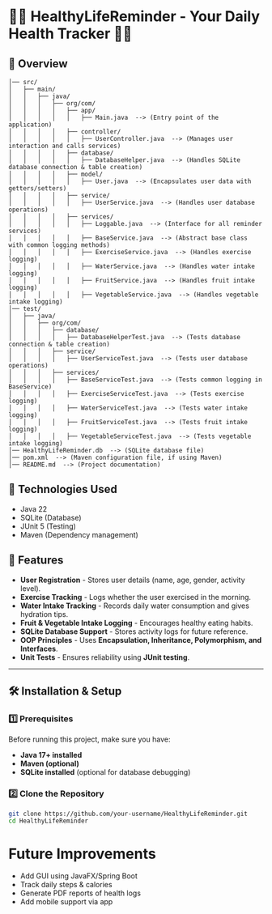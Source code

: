 # 🏋️‍♂️ HealthyLifeReminder - Your Daily Health Tracker 🥗💧

## 📌 Overview


``` HealthyLifeReminder/
│── src/
│   ├── main/
│   │   ├── java/
│   │   │   ├── org/com/
│   │   │   │   ├── app/
│   │   │   │   │   ├── Main.java  --> (Entry point of the application)
│   │   │   │   ├── controller/
│   │   │   │   │   ├── UserController.java  --> (Manages user interaction and calls services)
│   │   │   │   ├── database/
│   │   │   │   │   ├── DatabaseHelper.java  --> (Handles SQLite database connection & table creation)
│   │   │   │   ├── model/
│   │   │   │   │   ├── User.java  --> (Encapsulates user data with getters/setters)
│   │   │   │   ├── service/
│   │   │   │   │   ├── UserService.java  --> (Handles user database operations)
│   │   │   │   ├── services/
│   │   │   │   │   ├── Loggable.java  --> (Interface for all reminder services)
│   │   │   │   │   ├── BaseService.java  --> (Abstract base class with common logging methods)
│   │   │   │   │   ├── ExerciseService.java  --> (Handles exercise logging)
│   │   │   │   │   ├── WaterService.java  --> (Handles water intake logging)
│   │   │   │   │   ├── FruitService.java  --> (Handles fruit intake logging)
│   │   │   │   │   ├── VegetableService.java  --> (Handles vegetable intake logging)
│── test/
│   ├── java/
│   │   ├── org/com/
│   │   │   ├── database/
│   │   │   │   ├── DatabaseHelperTest.java  --> (Tests database connection & table creation)
│   │   │   ├── service/
│   │   │   │   ├── UserServiceTest.java  --> (Tests user database operations)
│   │   │   ├── services/
│   │   │   │   ├── BaseServiceTest.java  --> (Tests common logging in BaseService)
│   │   │   │   ├── ExerciseServiceTest.java  --> (Tests exercise logging)
│   │   │   │   ├── WaterServiceTest.java  --> (Tests water intake logging)
│   │   │   │   ├── FruitServiceTest.java  --> (Tests fruit intake logging)
│   │   │   │   ├── VegetableServiceTest.java  --> (Tests vegetable intake logging)
│── HealthyLifeReminder.db  --> (SQLite database file)
│── pom.xml  --> (Maven configuration file, if using Maven)
│── README.md  --> (Project documentation)
```



## 🎯 Technologies Used
- Java 22
- SQLite (Database)
- JUnit 5 (Testing)
- Maven (Dependency management)



## 🚀 Features
 - **User Registration** - Stores user details (name, age, gender, activity level).  
 - **Exercise Tracking** - Logs whether the user exercised in the morning.  
 - **Water Intake Tracking** - Records daily water consumption and gives hydration tips.  
 - **Fruit & Vegetable Intake Logging** - Encourages healthy eating habits.  
 - **SQLite Database Support** - Stores activity logs for future reference.  
 - **OOP Principles** - Uses **Encapsulation, Inheritance, Polymorphism, and Interfaces**.  
 - **Unit Tests** - Ensures reliability using **JUnit testing**.



---

## **🛠️ Installation & Setup**

### **1️⃣ Prerequisites**
Before running this project, make sure you have:
- **Java 17+ installed**
- **Maven (optional)**
- **SQLite installed** (optional for database debugging)

### **2️⃣ Clone the Repository**
```sh
git clone https://github.com/your-username/HealthyLifeReminder.git
cd HealthyLifeReminder
```


# Future Improvements
-  Add GUI using JavaFX/Spring Boot
-  Track daily steps & calories
-  Generate PDF reports of health logs
-  Add mobile support via app













